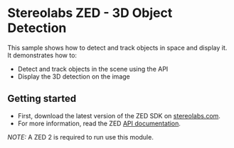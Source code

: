 # Stereolabs ZED - 3D Object Detection

This sample shows how to detect and track objects in space and display it. It demonstrates how to:

- Detect and track objects in the scene using the API
- Display the 3D detection on the image

## Getting started

- First, download the latest version of the ZED SDK on [stereolabs.com](https://www.stereolabs.com).
- For more information, read the ZED [API documentation](https://www.stereolabs.com/developers/documentation/API/).

*NOTE:* A ZED 2 is required to run use this module.
